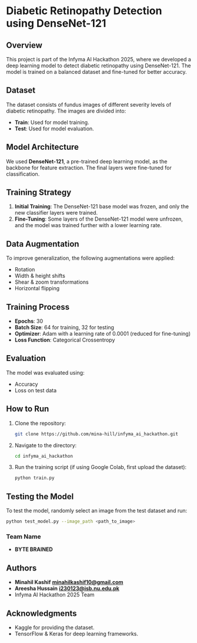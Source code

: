 # Diabetic Retinopathy Detection using DenseNet-121

## Overview
This project is part of the Infyma AI Hackathon 2025, where we developed a deep learning model to detect diabetic retinopathy using DenseNet-121. The model is trained on a balanced dataset and fine-tuned for better accuracy.

## Dataset
The dataset consists of fundus images of different severity levels of diabetic retinopathy. The images are divided into:
- **Train**: Used for model training.
- **Test**: Used for model evaluation.

## Model Architecture
We used **DenseNet-121**, a pre-trained deep learning model, as the backbone for feature extraction. The final layers were fine-tuned for classification.

## Training Strategy
1. **Initial Training**: The DenseNet-121 base model was frozen, and only the new classifier layers were trained.
2. **Fine-Tuning**: Some layers of the DenseNet-121 model were unfrozen, and the model was trained further with a lower learning rate.

## Data Augmentation
To improve generalization, the following augmentations were applied:
- Rotation
- Width & height shifts
- Shear & zoom transformations
- Horizontal flipping

## Training Process
- **Epochs**: 30
- **Batch Size**: 64 for training, 32 for testing
- **Optimizer**: Adam with a learning rate of 0.0001 (reduced for fine-tuning)
- **Loss Function**: Categorical Crossentropy

## Evaluation
The model was evaluated using:
- Accuracy
- Loss on test data

## How to Run
1. Clone the repository:
   ```sh
   git clone https://github.com/mina-hill/infyma_ai_hackathon.git
   ```
2. Navigate to the directory:
   ```sh
   cd infyma_ai_hackathon
   ```
3. Run the training script (if using Google Colab, first upload the dataset):
   ```sh
   python train.py
   ```

## Testing the Model
To test the model, randomly select an image from the test dataset and run:
```sh
python test_model.py --image_path <path_to_image>
```
### Team Name
- **BYTE BRAINED**

## Authors
- **Minahil Kashif** **minahilkashif10@gmail.com**
- **Areesha Hussain** **i230123@isb.nu.edu.pk**
- Infyma AI Hackathon 2025 Team

## Acknowledgments
- Kaggle for providing the dataset.
- TensorFlow & Keras for deep learning frameworks.


 
